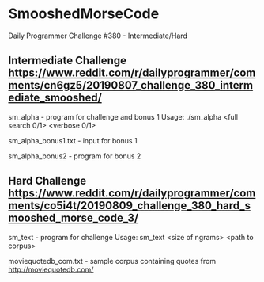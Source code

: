 # SmooshedMorseCode
Daily Programmer Challenge #380 - Intermediate/Hard
 
## Intermediate Challenge https://www.reddit.com/r/dailyprogrammer/comments/cn6gz5/20190807_challenge_380_intermediate_smooshed/
 
sm_alpha - program for challenge and bonus 1
Usage: ./sm_alpha \<full search 0/1\> \<verbose 0/1\>

sm_alpha_bonus1.txt - input for bonus 1

sm_alpha_bonus2 - program for bonus 2

## Hard Challenge https://www.reddit.com/r/dailyprogrammer/comments/co5i4t/20190809_challenge_380_hard_smooshed_morse_code_3/

sm_text - program for challenge
Usage: sm_text \<size of ngrams\> \<path to corpus\>

moviequotedb_com.txt - sample corpus containing quotes from http://moviequotedb.com/
